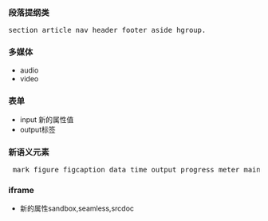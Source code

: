 ### 段落提纲类

<pre>
section article nav header footer aside hgroup.
</pre>

### 多媒体

- audio
- video

### 表单

- input 新的属性值
- output标签

### 新语义元素

<pre> mark figure figcaption data time output progress meter main </pre>

### iframe

- 新的属性sandbox,seamless,srcdoc
